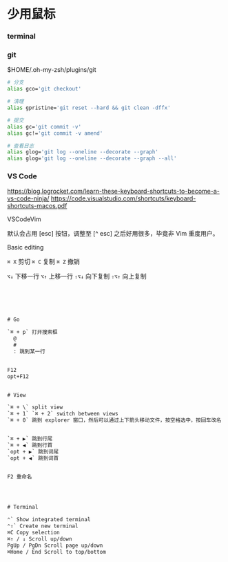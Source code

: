 # 少用鼠标


### terminal




### git

$HOME/.oh-my-zsh/plugins/git

```bash
# 分支
alias gco='git checkout'

# 清理
alias gpristine='git reset --hard && git clean -dffx'

# 提交
alias gc='git commit -v'
alias gc!='git commit -v amend'

# 查看日志
alias glog='git log --oneline --decorate --graph'
alias glog='git log --oneline --decorate --graph --all'
```

### VS Code

https://blog.logrocket.com/learn-these-keyboard-shortcuts-to-become-a-vs-code-ninja/
https://code.visualstudio.com/shortcuts/keyboard-shortcuts-macos.pdf


VSCodeVim

默认会占用 [esc] 按钮，调整至 [^ esc] 之后好用很多，毕竟非 Vim 重度用户。




Basic editing

`⌘ X` 剪切
`⌘ C` 复制
`⌘ Z` 撤销


`⌥↓` 下移一行
`⌥↑` 上移一行
`⇧⌥↓` 向下复制
`⇧⌥↑` 向上复制





```txt





# Go

`⌘ + p` 打开搜索框
  @ 
  # 
  : 跳到某一行


F12 
opt+F12


# View

`⌘ + \` split view
`⌘ + 1` `⌘ + 2` switch between views
`⌘ + 0` 跳到 explorer 窗口，然后可以通过上下箭头移动文件，按空格选中，按回车改名


`⌘ + ▶︎` 跳到行尾
`⌘ + ◀︎` 跳到行首
`opt + ▶︎` 跳到词尾
`opt + ◀︎` 跳到词首


F2 重命名




# Terminal

⌃` Show integrated terminal
⌃⇧` Create new terminal
⌘C Copy selection
⌘↑ / ↓ Scroll up/down
PgUp / PgDn Scroll page up/down
⌘Home / End Scroll to top/bottom


```
